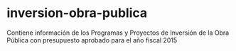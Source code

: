 # inversion-obra-publica
Contiene información de los Programas y Proyectos de Inversión de la Obra Pública con presupuesto aprobado para el año fiscal 2015
